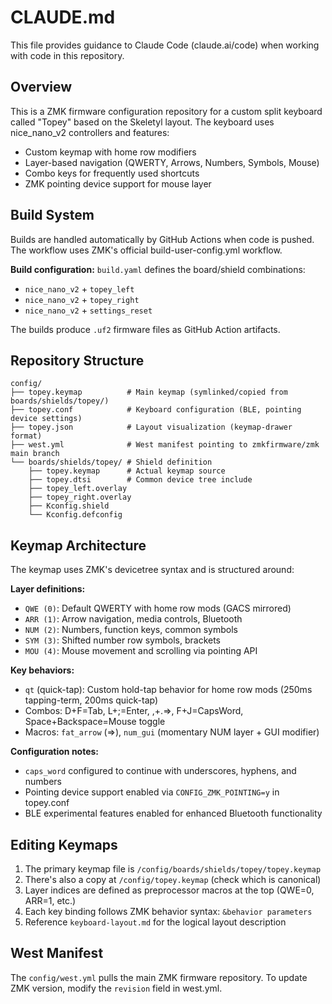 # CLAUDE.md

This file provides guidance to Claude Code (claude.ai/code) when working with code in this repository.

## Overview

This is a ZMK firmware configuration repository for a custom split keyboard called "Topey" based on the Skeletyl layout. The keyboard uses nice_nano_v2 controllers and features:
- Custom keymap with home row modifiers
- Layer-based navigation (QWERTY, Arrows, Numbers, Symbols, Mouse)
- Combo keys for frequently used shortcuts
- ZMK pointing device support for mouse layer

## Build System

Builds are handled automatically by GitHub Actions when code is pushed. The workflow uses ZMK's official build-user-config.yml workflow.

**Build configuration:** `build.yaml` defines the board/shield combinations:
- `nice_nano_v2` + `topey_left`
- `nice_nano_v2` + `topey_right`
- `nice_nano_v2` + `settings_reset`

The builds produce `.uf2` firmware files as GitHub Action artifacts.

## Repository Structure

```
config/
├── topey.keymap          # Main keymap (symlinked/copied from boards/shields/topey/)
├── topey.conf            # Keyboard configuration (BLE, pointing device settings)
├── topey.json            # Layout visualization (keymap-drawer format)
├── west.yml              # West manifest pointing to zmkfirmware/zmk main branch
└── boards/shields/topey/ # Shield definition
    ├── topey.keymap      # Actual keymap source
    ├── topey.dtsi        # Common device tree include
    ├── topey_left.overlay
    ├── topey_right.overlay
    ├── Kconfig.shield
    └── Kconfig.defconfig
```

## Keymap Architecture

The keymap uses ZMK's devicetree syntax and is structured around:

**Layer definitions:**
- `QWE (0)`: Default QWERTY with home row mods (GACS mirrored)
- `ARR (1)`: Arrow navigation, media controls, Bluetooth
- `NUM (2)`: Numbers, function keys, common symbols
- `SYM (3)`: Shifted number row symbols, brackets
- `MOU (4)`: Mouse movement and scrolling via pointing API

**Key behaviors:**
- `qt` (quick-tap): Custom hold-tap behavior for home row mods (250ms tapping-term, 200ms quick-tap)
- Combos: D+F=Tab, L+;=Enter, ,+.=>, F+J=CapsWord, Space+Backspace=Mouse toggle
- Macros: `fat_arrow` (=>), `num_gui` (momentary NUM layer + GUI modifier)

**Configuration notes:**
- `caps_word` configured to continue with underscores, hyphens, and numbers
- Pointing device support enabled via `CONFIG_ZMK_POINTING=y` in topey.conf
- BLE experimental features enabled for enhanced Bluetooth functionality

## Editing Keymaps

1. The primary keymap file is `/config/boards/shields/topey/topey.keymap`
2. There's also a copy at `/config/topey.keymap` (check which is canonical)
3. Layer indices are defined as preprocessor macros at the top (QWE=0, ARR=1, etc.)
4. Each key binding follows ZMK behavior syntax: `&behavior parameters`
5. Reference `keyboard-layout.md` for the logical layout description

## West Manifest

The `config/west.yml` pulls the main ZMK firmware repository. To update ZMK version, modify the `revision` field in west.yml.
